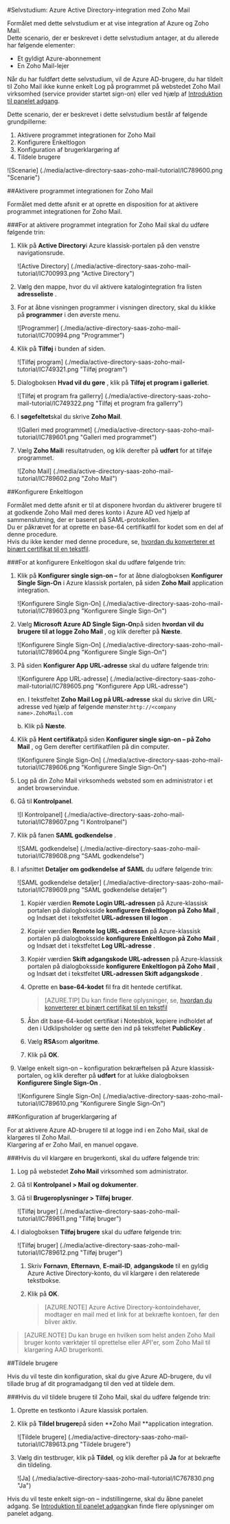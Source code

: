 <properties 
    pageTitle="Selvstudium: Azure Active Directory-integration med Zoho Mail | Microsoft Azure" 
    description="Lær at bruge Zoho Mail med Azure Active Directory til at aktivere enkeltlogon, automatiseret klargøring og mere!." 
    services="active-directory" 
    authors="jeevansd"  
    documentationCenter="na" 
    manager="femila"/>
<tags 
    ms.service="active-directory" 
    ms.devlang="na" 
    ms.topic="article" 
    ms.tgt_pltfrm="na" 
    ms.workload="identity" 
    ms.date="09/09/2016" 
    ms.author="markvi" />

#<a name="tutorial-azure-active-directory-integration-with-zoho-mail"></a>Selvstudium: Azure Active Directory-integration med Zoho Mail
  
Formålet med dette selvstudium er at vise integration af Azure og Zoho Mail.  
Dette scenario, der er beskrevet i dette selvstudium antager, at du allerede har følgende elementer:

-   Et gyldigt Azure-abonnement
-   En Zoho Mail-lejer
  
Når du har fuldført dette selvstudium, vil de Azure AD-brugere, du har tildelt til Zoho Mail ikke kunne enkelt Log på programmet på webstedet Zoho Mail virksomhed (service provider startet sign-on) eller ved hjælp af [Introduktion til panelet adgang](active-directory-saas-access-panel-introduction.md).
  
Dette scenario, der er beskrevet i dette selvstudium består af følgende grundpillerne:

1.  Aktivere programmet integrationen for Zoho Mail
2.  Konfigurere Enkeltlogon
3.  Konfiguration af brugerklargøring af
4.  Tildele brugere

![Scenarie] (./media/active-directory-saas-zoho-mail-tutorial/IC789600.png "Scenarie")

##<a name="enabling-the-application-integration-for-zoho-mail"></a>Aktivere programmet integrationen for Zoho Mail
  
Formålet med dette afsnit er at oprette en disposition for at aktivere programmet integrationen for Zoho Mail.

###<a name="to-enable-the-application-integration-for-zoho-mail-perform-the-following-steps"></a>For at aktivere programmet integration for Zoho Mail skal du udføre følgende trin:

1.  Klik på **Active Directory**i Azure klassisk-portalen på den venstre navigationsrude.

    ![Active Directory] (./media/active-directory-saas-zoho-mail-tutorial/IC700993.png "Active Directory")

2.  Vælg den mappe, hvor du vil aktivere katalogintegration fra listen **adresseliste** .

3.  For at åbne visningen programmer i visningen directory, skal du klikke på **programmer** i den øverste menu.

    ![Programmer] (./media/active-directory-saas-zoho-mail-tutorial/IC700994.png "Programmer")

4.  Klik på **Tilføj** i bunden af siden.

    ![Tilføj program] (./media/active-directory-saas-zoho-mail-tutorial/IC749321.png "Tilføj program")

5.  Dialogboksen **Hvad vil du gøre** , klik på **Tilføj et program i galleriet**.

    ![Tilføj et program fra gallerry] (./media/active-directory-saas-zoho-mail-tutorial/IC749322.png "Tilføj et program fra gallerry")

6.  I **søgefeltet**skal du skrive **Zoho Mail**.

    ![Galleri med programmet] (./media/active-directory-saas-zoho-mail-tutorial/IC789601.png "Galleri med programmet")

7.  Vælg **Zoho Mail**i resultatruden, og klik derefter på **udført** for at tilføje programmet.

    ![Zoho Mail] (./media/active-directory-saas-zoho-mail-tutorial/IC789602.png "Zoho Mail")

##<a name="configuring-single-sign-on"></a>Konfigurere Enkeltlogon
  
Formålet med dette afsnit er til at disponere hvordan du aktiverer brugere til at godkende Zoho Mail med deres konto i Azure AD ved hjælp af sammenslutning, der er baseret på SAML-protokollen.  
Du er påkrævet for at oprette en base-64 certifikatfil for kodet som en del af denne procedure.  
Hvis du ikke kender med denne procedure, se, [hvordan du konverterer et binært certifikat til en tekstfil](http://youtu.be/PlgrzUZ-Y1o).

###<a name="to-configure-single-sign-on-perform-the-following-steps"></a>For at konfigurere Enkeltlogon skal du udføre følgende trin:

1.  Klik på **Konfigurer single sign-on –** for at åbne dialogboksen **Konfigurer Single Sign-On** i Azure klassisk portalen, på siden **Zoho Mail** application integration.

    ![Konfigurere Single Sign-On] (./media/active-directory-saas-zoho-mail-tutorial/IC789603.png "Konfigurere Single Sign-On")

2.  Vælg **Microsoft Azure AD Single Sign-On**på siden **hvordan vil du brugere til at logge Zoho Mail** , og klik derefter på **Næste**.

    ![Konfigurere Single Sign-On] (./media/active-directory-saas-zoho-mail-tutorial/IC789604.png "Konfigurere Single Sign-On")

3.  På siden **Konfigurer App URL-adresse** skal du udføre følgende trin:

    ![Konfigurere App URL-adresse] (./media/active-directory-saas-zoho-mail-tutorial/IC789605.png "Konfigurere App URL-adresse")

    en. I tekstfeltet **Zoho Mail Log på URL-adresse** skal du skrive din URL-adresse ved hjælp af følgende mønster:`http://<company name>.ZohoMail.com`

    b. Klik på **Næste**.


4.  Klik på **Hent certifikat**på siden **Konfigurer single sign-on – på Zoho Mail** , og Gem derefter certifikatfilen på din computer.

    ![Konfigurere Single Sign-On] (./media/active-directory-saas-zoho-mail-tutorial/IC789606.png "Konfigurere Single Sign-On")

5.  Log på din Zoho Mail virksomheds websted som en administrator i et andet browservindue.

6.  Gå til **Kontrolpanel**.

    ![I Kontrolpanel] (./media/active-directory-saas-zoho-mail-tutorial/IC789607.png "I Kontrolpanel")

7.  Klik på fanen **SAML godkendelse** .

    ![SAML godkendelse] (./media/active-directory-saas-zoho-mail-tutorial/IC789608.png "SAML godkendelse")

8.  I afsnittet **Detaljer om godkendelse af SAML** du udføre følgende trin:

    ![SAML godkendelse detaljer] (./media/active-directory-saas-zoho-mail-tutorial/IC789609.png "SAML godkendelse detaljer")

    1.  Kopiér værdien **Remote Login URL-adressen** på Azure-klassisk portalen på dialogboksside **konfigurere Enkeltlogon på Zoho Mail** , og Indsæt det i tekstfeltet **URL-adressen til logon** .
    2.  Kopiér værdien **Remote log URL-adressen** på Azure-klassisk portalen på dialogboksside **konfigurere Enkeltlogon på Zoho Mail** , og Indsæt det i tekstfeltet **Log URL-adresse** .
    3.  Kopiér værdien **Skift adgangskode URL-adressen** på Azure-klassisk portalen på dialogboksside **konfigurere Enkeltlogon på Zoho Mail** , og Indsæt det i tekstfeltet **URL-adressen Skift adgangskode** .
    4.  Oprette en **base-64-kodet** fil fra dit hentede certifikat.  

        >[AZURE.TIP] Du kan finde flere oplysninger, se, [hvordan du konverterer et binært certifikat til en tekstfil](http://youtu.be/PlgrzUZ-Y1o)

    5.  Åbn dit base-64-kodet certifikat i Notesblok, kopiere indholdet af den i Udklipsholder og sætte den ind på tekstfeltet **PublicKey** .
    6.  Vælg **RSA**som **algoritme**.
    7.  Klik på **OK**.

9.  Vælge enkelt sign-on – konfiguration bekræftelsen på Azure klassisk-portalen, og klik derefter på **udført** for at lukke dialogboksen **Konfigurere Single Sign-On** .

    ![Konfigurere Single Sign-On] (./media/active-directory-saas-zoho-mail-tutorial/IC789610.png "Konfigurere Single Sign-On")

##<a name="configuring-user-provisioning"></a>Konfiguration af brugerklargøring af
  
For at aktivere Azure AD-brugere til at logge ind i en Zoho Mail, skal de klargøres til Zoho Mail.  
Klargøring af er Zoho Mail, en manuel opgave.

###<a name="to-provision-a-user-accounts-perform-the-following-steps"></a>Hvis du vil klargøre en brugerkonti, skal du udføre følgende trin:

1.  Log på webstedet **Zoho Mail** virksomhed som administrator.

2.  Gå til **Kontrolpanel \> Mail og dokumenter**.

3.  Gå til **Brugeroplysninger \> Tilføj bruger**.

    ![Tilføj bruger] (./media/active-directory-saas-zoho-mail-tutorial/IC789611.png "Tilføj bruger")

4.  I dialogboksen **Tilføj brugere** skal du udføre følgende trin:

    ![Tilføj bruger] (./media/active-directory-saas-zoho-mail-tutorial/IC789612.png "Tilføj bruger")

    1.  Skriv **Fornavn**, **Efternavn**, **E-mail-ID**, **adgangskode** til en gyldig Azure Active Directory-konto, du vil klargøre i den relaterede tekstbokse.
    2.  Klik på **OK**.  

        >[AZURE.NOTE] Azure Active Directory-kontoindehaver, modtager en mail med et link for at bekræfte kontoen, før den bliver aktiv.

>[AZURE.NOTE] Du kan bruge en hvilken som helst anden Zoho Mail bruger konto værktøjer til oprettelse eller API'er, som Zoho Mail til klargøring AAD brugerkonti.

##<a name="assigning-users"></a>Tildele brugere
  
Hvis du vil teste din konfiguration, skal du give Azure AD-brugere, du vil tillade brug af dit programadgang til den ved at tildele dem.

###<a name="to-assign-users-to-zoho-mail-perform-the-following-steps"></a>Hvis du vil tildele brugere til Zoho Mail, skal du udføre følgende trin:

1.  Oprette en testkonto i Azure klassisk portalen.

2.  Klik på **Tildel brugere**på siden **Zoho Mail **application integration.

    ![Tildele brugere] (./media/active-directory-saas-zoho-mail-tutorial/IC789613.png "Tildele brugere")

3.  Vælg din testbruger, klik på **Tildel**, og klik derefter på **Ja** for at bekræfte din tildeling.

    ![Ja] (./media/active-directory-saas-zoho-mail-tutorial/IC767830.png "Ja")
  
Hvis du vil teste enkelt sign-on – indstillingerne, skal du åbne panelet adgang. Se [Introduktion til panelet adgang](active-directory-saas-access-panel-introduction.md)kan finde flere oplysninger om panelet adgang.